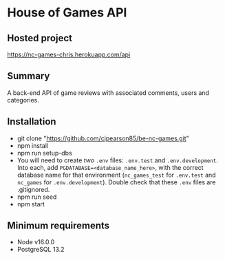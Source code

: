 # House of Games API

## Hosted project
https://nc-games-chris.herokuapp.com/api

## Summary

A back-end API of game reviews with associated comments, users and categories.

## Installation

- git clone "https://github.com/cjpearson85/be-nc-games.git"
- npm install
- npm run setup-dbs
- You will need to create _two_ `.env` files: `.env.test` and `.env.development`. Into each, add `PGDATABASE=<database_name_here>`, with the correct database name for that environment (`nc_games_test` for `.env.test` and `nc_games` for `.env.development`). Double check that these `.env` files are .gitignored.
- npm run seed
- npm start

## Minimum requirements

- Node v16.0.0
- PostgreSQL 13.2